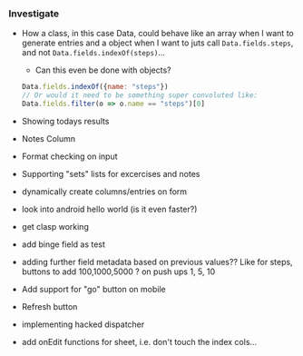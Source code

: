 ### Investigate

- How a class, in this case Data, could behave like an array when I want to generate entries and a object when I want to juts call `Data.fields.steps`, and not `Data.fields.indexOf(steps)`...
    - Can this even be done with objects?
    ```js
    Data.fields.indexOf({name: "steps"})
    // Or would it need to be something super convoluted like:
    Data.fields.filter(o => o.name == "steps")[0]
    ```

- Showing todays results

- Notes Column

- Format checking on input

- Supporting "sets" lists for excercises and notes

- dynamically create columns/entries on form

- look into android hello world (is it even faster?)

- get clasp working

- add binge field as test

- adding further field metadata based on previous values?? Like for steps, buttons to add 100,1000,5000 ? on push ups 1, 5, 10

- Add support for "go" button on mobile

- Refresh button

- implementing hacked dispatcher

- add onEdit functions for sheet, i.e. don't touch the index cols...